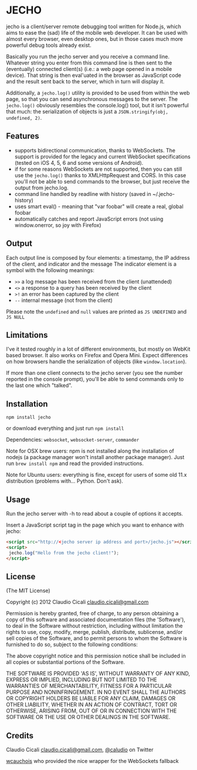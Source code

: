 
JECHO
======

jecho is a client/server remote debugging tool written for Node.js, which aims to ease the (sad) life of the
mobile web developer. It can be used with almost every browser, even desktop ones, but in those
cases much more powerful debug tools already exist.

Basically you run the jecho server and you receive a command line. Whatever string you enter
from this command line is then sent to the (eventually) connected client(s) (i.e.: a web page opened
in a mobile device). That string is then eval'uated in the browser as JavaScript code and the result sent back
to the server, which in turn will display it.

Additionally, a `jecho.log()` utility is provided to be used from within the web page, so that you can send
asynchronous messages to the server. The `jecho.log()` obviously resembles the console.log() tool, but it isn't powerful that much: the serialization of objects is just a `JSON.stringify(obj, undefined, 2)`.

Features
--------

- supports bidirectional communication, thanks to WebSockets. The support is provided for the legacy and current WebSocket specifications (tested on iOS 4, 5, 6 and some versions of Android).
- if for some reasons WebSockets are not supported, then you can still use the `jecho.log()` thanks to XMLHttpRequest and CORS. In this case you'll not be able to send commands to the browser, but just receive the output from jecho.log.
- command line handled by readline with history (saved in ~/.jecho-history)
- uses smart eval() - meaning that "var foobar" will create a real, global foobar
- automatically catches and report JavaScript errors (not using window.onerror, so joy with Firefox)

Output
------

Each output line is composed by four elements: a timestamp, the IP address of the client, and indicator and the message
The indicator element is a symbol with the following meanings:
- `>>` a log message has been received from the client (unattended)
- `<>` a response to a query has been received by the client
- `>!` an error has been captured by the client
- `--` internal message (not from the client)

Please note the `undefined` and `null` values are printed as `JS UNDEFINED` and `JS NULL`

Limitations
-----------

I've it tested roughly in a lot of different environments, but mostly on WebKit based browser. It also works on Firefox and Opera Mini. Expect differences on how browsers handle the serialization of objects (like `window.location`).

If more than one client connects to the jecho server (you see the number reported in the console prompt), you'll be able to send commands only to the last one which "talked".

Installation
------------

`npm install jecho`

or download everything and just run `npm install`

Dependencies: `websocket`, `websocket-server`, `commander`

Note for OSX brew users: npm is not installed along the installation of nodejs (a package manager won't install another package manager).
Just run `brew install npm` and read the provided instructions.

Note for Ubuntu users: everything is fine, except for users of some old 11.x distribution (problems with... Python. Don't ask).

Usage
-----

Run the jecho server with -h to read about a couple of options it accepts.

Insert a JavaScript script tag in the page which you want to enhance with jecho:

```html
<script src="http://<jecho server ip address and port>/jecho.js"></script>
<script>
 jecho.log("Hello from the jecho client!");
</script>
```

License
-------
(The MIT License)

Copyright (c) 2012 Claudio Cicali <claudio.cicali@gmail.com>

Permission is hereby granted, free of charge, to any person obtaining a copy of this software and associated documentation files (the 'Software'), to deal in the Software without restriction, including without limitation the rights to use, copy, modify, merge, publish, distribute, sublicense, and/or sell copies of the Software, and to permit persons to whom the Software is furnished to do so, subject to the following conditions:

The above copyright notice and this permission notice shall be included in all copies or substantial portions of the Software.

THE SOFTWARE IS PROVIDED 'AS IS', WITHOUT WARRANTY OF ANY KIND, EXPRESS OR IMPLIED, INCLUDING BUT NOT LIMITED TO THE WARRANTIES OF MERCHANTABILITY, FITNESS FOR A PARTICULAR PURPOSE AND NONINFRINGEMENT. IN NO EVENT SHALL THE AUTHORS OR COPYRIGHT HOLDERS BE LIABLE FOR ANY CLAIM, DAMAGES OR OTHER LIABILITY, WHETHER IN AN ACTION OF CONTRACT, TORT OR OTHERWISE, ARISING FROM, OUT OF OR IN CONNECTION WITH THE SOFTWARE OR THE USE OR OTHER DEALINGS IN THE SOFTWARE.

Credits
-------

Claudio Cicali <claudio.cicali@gmail.com>, [@caludio](http://twitter.com/caludio) on Twitter

[wcauchois](https://github.com/wcauchois/websocket-fallback) who provided the nice wrapper for the WebSockets fallback
